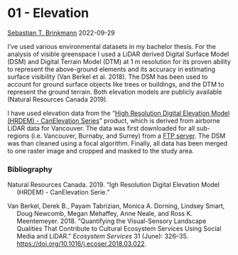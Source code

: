 01 - Elevation
================
[Sebastian T. Brinkmann](https://orcid.org/0000-0001-9835-7347)
2022-09-29

I’ve used various environmental datasets in my bachelor thesis. For the
analysis of visible greenspace I used a LiDAR derived Digital Surface
Model (DSM) and Digital Terrain Model (DTM) at 1 m resolution for its
proven ability to represent the above-ground elements and its accuracy
in estimating surface visibility (Van Berkel et al. 2018). The DSM has
been used to account for ground surface objects like trees or buildings,
and the DTM to represent the ground terrain. Both elevation models are
publicly available (Natural Resources Canada 2019).

I have used elevation data from the “[High Resolution Digital Elevation
Model (HRDEM) - CanElevation
Series](https://open.canada.ca/data/en/dataset/957782bf-847c-4644-a757-e383c0057995)”
product, which is derived from airborne LiDAR data for Vancouver. The
data was first downloaded for all sub-regions (i.e. Vancouver, Burnaby,
and Surrey) from a [FTP
server](https://ftp.maps.canada.ca/pub/elevation/dem_mne/highresolution_hauteresolution/).
The DSM was than cleaned using a focal algorithm. Finally, all data has
been merged to one raster image and cropped and masked to the study
area.

### Bibliography

<div id="refs" class="references csl-bib-body hanging-indent">

<div id="ref-natCan201" class="csl-entry">

Natural Resources Canada. 2019. “Igh Resolution Digital Elevation Model
(HRDEM) - CanElevation Serie.”

</div>

<div id="ref-vanberkel2018" class="csl-entry">

Van Berkel, Derek B., Payam Tabrizian, Monica A. Dorning, Lindsey Smart,
Doug Newcomb, Megan Mehaffey, Anne Neale, and Ross K. Meentemeyer. 2018.
“Quantifying the Visual-Sensory Landscape Qualities That Contribute to
Cultural Ecosystem Services Using Social Media and LiDAR.” *Ecosystem
Services* 31 (June): 326–35.
<https://doi.org/10.1016/j.ecoser.2018.03.022>.

</div>

</div>
